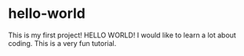 # hello-world
This is my first project! HELLO WORLD!
I would like to learn a lot about coding.
This is a very fun tutorial.
